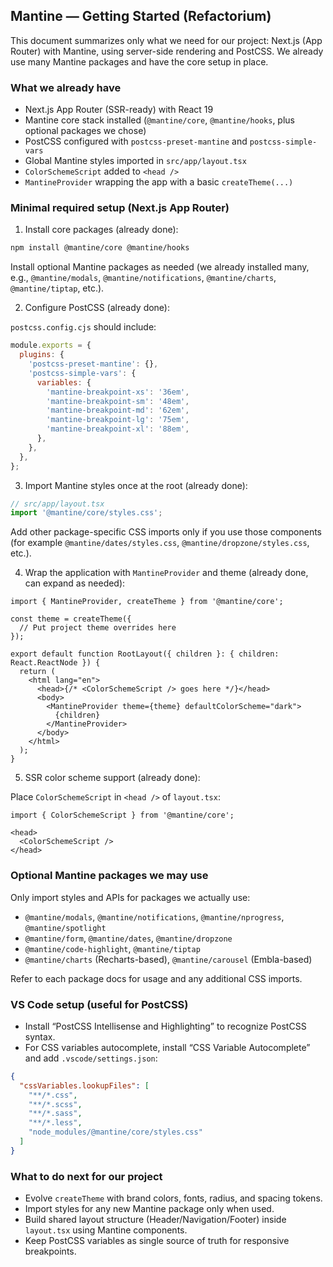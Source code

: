 ## Mantine — Getting Started (Refactorium)

This document summarizes only what we need for our project: Next.js (App Router) with Mantine, using server-side rendering and PostCSS. We already use many Mantine packages and have the core setup in place.

### What we already have

- Next.js App Router (SSR-ready) with React 19
- Mantine core stack installed (`@mantine/core`, `@mantine/hooks`, plus optional packages we chose)
- PostCSS configured with `postcss-preset-mantine` and `postcss-simple-vars`
- Global Mantine styles imported in `src/app/layout.tsx`
- `ColorSchemeScript` added to `<head />`
- `MantineProvider` wrapping the app with a basic `createTheme(...)`

### Minimal required setup (Next.js App Router)

1) Install core packages (already done):

```bash
npm install @mantine/core @mantine/hooks
```

Install optional Mantine packages as needed (we already installed many, e.g., `@mantine/modals`, `@mantine/notifications`, `@mantine/charts`, `@mantine/tiptap`, etc.).

2) Configure PostCSS (already done):

`postcss.config.cjs` should include:

```js
module.exports = {
  plugins: {
    'postcss-preset-mantine': {},
    'postcss-simple-vars': {
      variables: {
        'mantine-breakpoint-xs': '36em',
        'mantine-breakpoint-sm': '48em',
        'mantine-breakpoint-md': '62em',
        'mantine-breakpoint-lg': '75em',
        'mantine-breakpoint-xl': '88em',
      },
    },
  },
};
```

3) Import Mantine styles once at the root (already done):

```ts
// src/app/layout.tsx
import '@mantine/core/styles.css';
```

Add other package-specific CSS imports only if you use those components (for example `@mantine/dates/styles.css`, `@mantine/dropzone/styles.css`, etc.).

4) Wrap the application with `MantineProvider` and theme (already done, can expand as needed):

```tsx
import { MantineProvider, createTheme } from '@mantine/core';

const theme = createTheme({
  // Put project theme overrides here
});

export default function RootLayout({ children }: { children: React.ReactNode }) {
  return (
    <html lang="en">
      <head>{/* <ColorSchemeScript /> goes here */}</head>
      <body>
        <MantineProvider theme={theme} defaultColorScheme="dark">
          {children}
        </MantineProvider>
      </body>
    </html>
  );
}
```

5) SSR color scheme support (already done):

Place `ColorSchemeScript` in `<head />` of `layout.tsx`:

```tsx
import { ColorSchemeScript } from '@mantine/core';

<head>
  <ColorSchemeScript />
</head>
```

### Optional Mantine packages we may use

Only import styles and APIs for packages we actually use:

- `@mantine/modals`, `@mantine/notifications`, `@mantine/nprogress`, `@mantine/spotlight`
- `@mantine/form`, `@mantine/dates`, `@mantine/dropzone`
- `@mantine/code-highlight`, `@mantine/tiptap`
- `@mantine/charts` (Recharts-based), `@mantine/carousel` (Embla-based)

Refer to each package docs for usage and any additional CSS imports.

### VS Code setup (useful for PostCSS)

- Install “PostCSS Intellisense and Highlighting” to recognize PostCSS syntax.
- For CSS variables autocomplete, install “CSS Variable Autocomplete” and add `.vscode/settings.json`:

```json
{
  "cssVariables.lookupFiles": [
    "**/*.css",
    "**/*.scss",
    "**/*.sass",
    "**/*.less",
    "node_modules/@mantine/core/styles.css"
  ]
}
```

### What to do next for our project

- Evolve `createTheme` with brand colors, fonts, radius, and spacing tokens.
- Import styles for any new Mantine package only when used.
- Build shared layout structure (Header/Navigation/Footer) inside `layout.tsx` using Mantine components.
- Keep PostCSS variables as single source of truth for responsive breakpoints.


